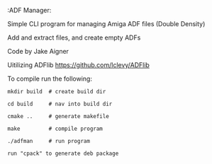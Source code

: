 :ADF Manager:

Simple CLI program for managing Amiga ADF files (Double Density)

Add and extract files, and create empty ADFs

Code by Jake Aigner

Uitilizing ADFlib https://github.com/lclevy/ADFlib

To compile run the following:

	mkdir build  # create build dir
	
	cd build     # nav into build dir
	
	cmake ..     # generate makefile
	
	make         # compile program
	
	./adfman     # run program
	
	run "cpack" to generate deb package
